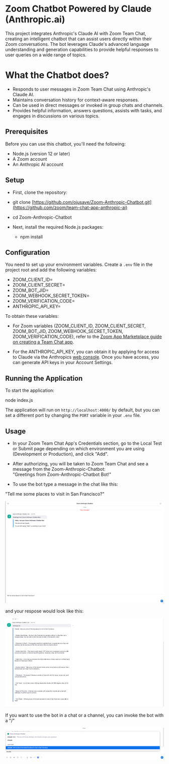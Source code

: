 # Zoom Chatbot Powered by Claude (Anthropic.ai)

This project integrates Anthropic's Claude AI with Zoom Team Chat, creating an intelligent chatbot that can assist users directly within their Zoom conversations. The bot leverages Claude's advanced language understanding and generation capabilities to provide helpful responses to user queries on a wide range of topics.

# What the Chatbot does?

- Responds to user messages in Zoom Team Chat using Anthropic's Claude AI.
- Maintains conversation history for context-aware responses.
- Can be used in direct messages or invoked in group chats and channels.
- Provides helpful information, answers questions, assists with tasks, and engages in discussions on various topics.

## Prerequisites

Before you can use this chatbot, you'll need the following:

- Node.js (version 12 or later)
- A Zoom account 
- An Anthropic AI account

## Setup

- First, clone the repository:

- git clone [https://github.com/ojusave/Zoom-Anthropic-Chatbot.git](https://github.com/zoom/team-chat-app-anthropic-ai)

- cd Zoom-Anthropic-Chatbot

- Next, install the required Node.js packages:

    - npm install


## Configuration

You need to set up your environment variables. Create a `.env` file in the project root and add the following variables:

- ZOOM_CLIENT_ID=
- ZOOM_CLIENT_SECRET=
- ZOOM_BOT_JID=
- ZOOM_WEBHOOK_SECRET_TOKEN=
- ZOOM_VERIFICATION_CODE=
- ANTHROPIC_API_KEY=


To obtain these variables:

- For Zoom variables (ZOOM_CLIENT_ID, ZOOM_CLIENT_SECRET, ZOOM_BOT_JID, ZOOM_WEBHOOK_SECRET_TOKEN, ZOOM_VERIFICATION_CODE), refer to the [Zoom App Marketplace guide on creating a Team Chat app](https://developers.zoom.us/docs/team-chat-apps/create/).

- For the ANTHROPIC_API_KEY, you can obtain it by applying for access to Claude via the Anthropics [web console](https://console.anthropic.com/docs/api). Once you have access, you can generate API keys in your Account Settings.

## Running the Application

To start the application:

node index.js

The application will run on `http://localhost:4000/` by default, but you can set a different port by changing the `PORT` variable in your `.env` file.

## Usage

- In your Zoom Team Chat App's Credentials section, go to the Local Test or Submit page depending on which environment you are using (Development or Production), and click "Add". 
- After authorizing, you will be taken to Zoom Team Chat and see a message from the Zoom-Anthropic-Chatbot: <br />
"Greetings from Zoom-Anthropic-Chatbot Bot!"

- To use the bot type a message in the chat like this: 

"Tell me some places to visit in San Francisco?"

![Image 1](./images/image1.png)

and your respose would look like this: 

![Image 2](./images/image_2.png)

If you want to use the bot in a chat or a channel, you can invoke the bot with a "/"

![Image 3](./images/image_3.png)
